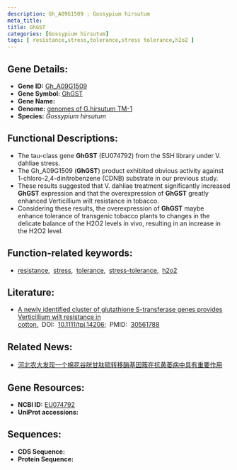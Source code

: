 ```yaml
---
description: Gh_A09G1509 ; Gossypium hirsutum
meta_title:
title: GhGST
categories: [Gossypium hirsutum]
tags: [ resistance,stress,tolerance,stress tolerance,h2o2 ]
---
```


## Gene Details:
- **Gene ID:**	[Gh_A09G1509]()
- **Gene Symbol:** <u>GhGST</u>
- **Gene Name:** 
- **Genome:** [genomes of G.hirsutum TM-1]()
- **Species:** *Gossypium hirsutum*

## Functional Descriptions:
   - The tau-class gene **GhGST** (EU074792) from the SSH library under V. dahliae stress.
   - The Gh_A09G1509 (**GhGST**) product exhibited obvious activity against 1-chloro-2,4-dinitrobenzene (CDNB) substrate in our previous study.
   - These results suggested that V. dahliae treatment significantly increased **GhGST** expression and that the overexpression of **GhGST** greatly enhanced Verticillium wilt resistance in tobacco.
   - Considering these results, the overexpression of **GhGST** maybe enhance tolerance of transgenic tobacco plants to changes in the delicate balance of the H2O2 levels in vivo, resulting in an increase in the H2O2 level.

## Function-related keywords:
   - [resistance](/tags/resistance/),&nbsp;&nbsp;[stress](/tags/stress/),&nbsp;&nbsp;[tolerance](/tags/tolerance/),&nbsp;&nbsp;[stress-tolerance](/tags/stress-tolerance/),&nbsp;&nbsp;[h2o2](/tags/h2o2/)

## Literature:
   - [A newly identified cluster of glutathione S-transferase genes provides Verticillium wilt resistance in cotton.]( https://onlinelibrary.wiley.com/doi/10.1111/tpj.14206)&nbsp;&nbsp;DOI:&nbsp;&nbsp;[10.1111/tpj.14206](https://onlinelibrary.wiley.com/doi/10.1111/tpj.14206);&nbsp;&nbsp;PMID:&nbsp;&nbsp;[30561788](https://pubmed.ncbi.nlm.nih.gov/30561788/)

## Related News:
   - [河北农大发现一个棉花谷胱甘肽硫转移酶基因簇在抗黄萎病中具有重要作用](https://mp.weixin.qq.com/s?__biz=MzIyOTY2NDYyNQ==&mid=2247490917&idx=1&sn=7f1a6c4c999903054b49a5fb651f00fc&chksm=e8be6f7bdfc9e66dc7f22001d0e049eb34391ac51da46f1c985d669bf483df2c32108150ad33&scene=27#wechat_redirect)

## Gene Resources:
- **NCBI ID:**  [EU074792](https://www.ncbi.nlm.nih.gov/gene/?term=EU074792)
- **UniProt accessions:** [](https://www.uniprot.org/uniprotkb//entry)



## Sequences:
- **CDS Sequence:**
- **Protein Sequence:**
